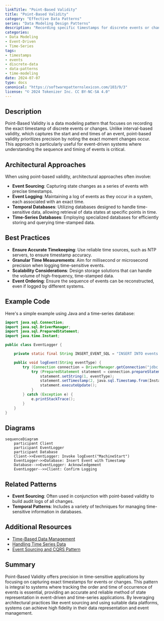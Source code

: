 ```yaml
---
linkTitle: "Point-Based Validity"
title: "Point-Based Validity"
category: "Effective Data Patterns"
series: "Data Modeling Design Patterns"
description: "Recording specific timestamps for discrete events or changes, rather than intervals, allowing for precise modeling of event occurrences and transitions."
categories:
- Data Modeling
- Event-Driven
- Time-Series
tags:
- timestamps
- events
- discrete-data
- data-patterns
- time-modeling
date: 2024-07-07
type: docs
canonical: "https://softwarepatternslexicon.com/103/9/3"
license: "© 2024 Tokenizer Inc. CC BY-NC-SA 4.0"
---
```



## Description

Point-Based Validity is a data modeling pattern that focuses on recording the exact timestamp of discrete events or changes. Unlike interval-based validity, which captures the start and end times of an event, point-based validity prioritizes precision by noting the exact moment changes occur. This approach is particularly useful for event-driven systems where understanding the sequence and timing of events is critical.

## Architectural Approaches

When using point-based validity, architectural approaches often involve:

- **Event Sourcing**: Capturing state changes as a series of events with precise timestamps.
- **Event Logging**: Maintaining a log of events as they occur in a system, each associated with an exact time.
- **Temporal Databases**: Utilizing databases designed to handle time-sensitive data, allowing retrieval of data states at specific points in time.
- **Time-Series Databases**: Employing specialized databases for efficiently storing and querying time-stamped data.

## Best Practices

- **Ensure Accurate Timekeeping**: Use reliable time sources, such as NTP servers, to ensure timestamp accuracy.
- **Granular Time Measurements**: Aim for millisecond or microsecond precision when logging time-sensitive events.
- **Scalability Considerations**: Design storage solutions that can handle the volume of high-frequency, time-stamped data.
- **Event Ordering**: Ensure the sequence of events can be reconstructed, even if logged by different systems.

## Example Code

Here's a simple example using Java and a time-series database:

```java
import java.sql.Connection;
import java.sql.DriverManager;
import java.sql.PreparedStatement;
import java.time.Instant;

public class EventLogger {

    private static final String INSERT_EVENT_SQL = "INSERT INTO events (event_type, timestamp) VALUES (?, ?)";

    public void logEvent(String eventType) {
        try (Connection connection = DriverManager.getConnection("jdbc:your_database_url")) {
            try (PreparedStatement statement = connection.prepareStatement(INSERT_EVENT_SQL)) {
                statement.setString(1, eventType);
                statement.setTimestamp(2, java.sql.Timestamp.from(Instant.now()));
                statement.executeUpdate();
            }
        } catch (Exception e) {
            e.printStackTrace();
        }
    }
}
```

## Diagrams

```mermaid
sequenceDiagram
    participant Client
    participant EventLogger
    participant Database
    Client->>EventLogger: Invoke logEvent("MachineStart")
    EventLogger->>Database: Insert Event with Timestamp
    Database-->>EventLogger: Acknowledgement
    EventLogger-->>Client: Confirm Logging
```

## Related Patterns

- **Event Sourcing**: Often used in conjunction with point-based validity to build audit logs of all changes.
- **Temporal Patterns**: Includes a variety of techniques for managing time-sensitive information in databases.

## Additional Resources

- [Time-Based Data Management](https://yourresource.com/time-based-data)
- [Handling Time Series Data](https://yourresource.com/time-series-databases)
- [Event Sourcing and CQRS Pattern](https://yourresource.com/event-sourcing-cqrs)

## Summary

Point-Based Validity offers precision in time-sensitive applications by focusing on capturing exact timestamps for events or changes. This pattern is integral to systems where tracking the order and time of occurrence of events is essential, providing an accurate and reliable method of state representation in event-driven and time-series applications. By leveraging architectural practices like event sourcing and using suitable data platforms, systems can achieve high fidelity in their data representation and event management.

